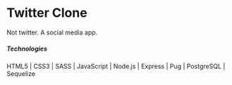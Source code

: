 # Twitter Clone
Not twitter. A social media app.

##### Technologies
HTML5 | CSS3 | SASS | JavaScript | Node.js | Express | Pug | PostgreSQL | Sequelize    

